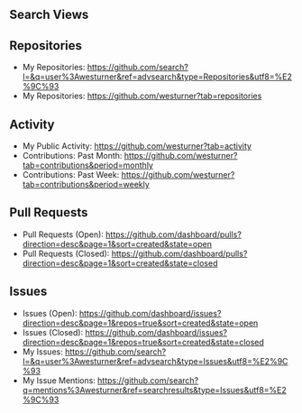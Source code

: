 ## Search Views


## Repositories
* My Repositories: https://github.com/search?l=&q=user%3Awesturner&ref=advsearch&type=Repositories&utf8=%E2%9C%93
* My Repositories: https://github.com/westurner?tab=repositories

## Activity

* My Public Activity: https://github.com/westurner?tab=activity
* Contributions: Past Month: https://github.com/westurner?tab=contributions&period=monthly
* Contributions: Past Week: https://github.com/westurner?tab=contributions&period=weekly

## Pull Requests

* Pull Requests (Open): https://github.com/dashboard/pulls?direction=desc&page=1&sort=created&state=open
* Pull Requests (Closed): https://github.com/dashboard/pulls?direction=desc&page=1&sort=created&state=closed

## Issues

* Issues (Open): https://github.com/dashboard/issues?direction=desc&page=1&repos=true&sort=created&state=open
* Issues (Closed): https://github.com/dashboard/issues?direction=desc&page=1&repos=true&sort=created&state=closed
* My Issues: https://github.com/search?l=&q=user%3Awesturner&ref=advsearch&type=Issues&utf8=%E2%9C%93
* My Issue Mentions: https://github.com/search?q=mentions%3Awesturner&ref=searchresults&type=Issues&utf8=%E2%9C%93
